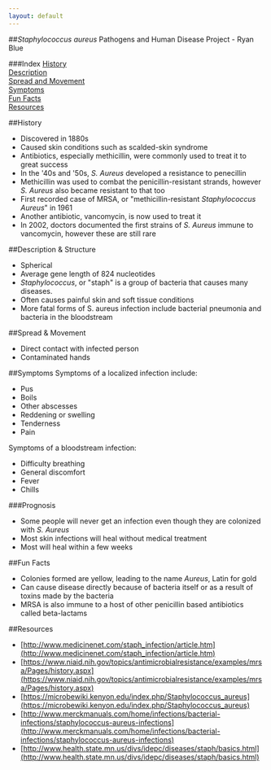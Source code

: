 ```yaml
---
layout: default
---
```

##*Staphylococcus aureus*
Pathogens and Human Disease Project - Ryan Blue

###Index
[History](#history)  
[Description](#description)  
[Spread and Movement](#spread)  
[Symptoms](#symptoms)  
[Fun Facts](#facts)  
[Resources](#resources)  

##<a name="history"/>History
* Discovered in 1880s
* Caused skin conditions such as scalded-skin syndrome
* Antibiotics, especially methicillin, were commonly used to treat it to great success
* In the '40s and '50s, *S. Aureus* developed a resistance to penecillin
* Methicillin was used to combat the penicillin-resistant strands, however *S. Aureus* also became resistant to that too
* First recorded case of MRSA, or "methicillin-resistant *Staphylococcus Aureus*" in 1961
* Another antibiotic, vancomycin, is now used to treat it
* In 2002, doctors documented the first strains of *S. Aureus* immune to vancomycin, however these are still rare

##<a name="description"/>Description & Structure
* Spherical
* Average gene length of 824 nucleotides
* *Staphylococcus*, or "staph" is a group of bacteria that causes many diseases.
* Often causes painful skin and soft tissue conditions
* More fatal forms of S. aureus infection include bacterial pneumonia and bacteria in the bloodstream


##<a name="spread"/>Spread & Movement
* Direct contact with infected person
* Contaminated hands

##<a name="symptoms"/>Symptoms
Symptoms of a localized infection include:

* Pus
* Boils
* Other abscesses
* Reddening or swelling
* Tenderness
* Pain

Symptoms of a bloodstream infection:

* Difficulty breathing
* General discomfort
* Fever
* Chills

###Prognosis
* Some people will never get an infection even though they are colonized with *S. Aureus*
* Most skin infections will heal without medical treatment
* Most will heal within a few weeks

##<a name="facts"/>Fun Facts
* Colonies formed are yellow, leading to the name *Aureus*, Latin for gold
* Can cause disease directly because of bacteria itself or as a result of toxins made by the bacteria
* MRSA is also immune to a host of other penicillin based antibiotics called beta-lactams

##<a name="resources"/>Resources
* [http://www.medicinenet.com/staph_infection/article.htm](http://www.medicinenet.com/staph_infection/article.htm)
* [https://www.niaid.nih.gov/topics/antimicrobialresistance/examples/mrsa/Pages/history.aspx](https://www.niaid.nih.gov/topics/antimicrobialresistance/examples/mrsa/Pages/history.aspx)
* [https://microbewiki.kenyon.edu/index.php/Staphylococcus_aureus](https://microbewiki.kenyon.edu/index.php/Staphylococcus_aureus)
* [http://www.merckmanuals.com/home/infections/bacterial-infections/staphylococcus-aureus-infections](http://www.merckmanuals.com/home/infections/bacterial-infections/staphylococcus-aureus-infections)
* [http://www.health.state.mn.us/divs/idepc/diseases/staph/basics.html](http://www.health.state.mn.us/divs/idepc/diseases/staph/basics.html)
